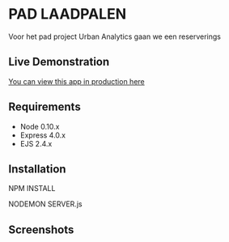 # PAD LAADPALEN
Voor het pad project Urban Analytics gaan we een reserverings
## Live Demonstration
[You can view this app in production here](https://nodejs-esj-boilerplate.herokuapp.com/)

## Requirements

- Node 0.10.x
- Express 4.0.x
- EJS 2.4.x

## Installation

NPM INSTALL

NODEMON SERVER.js

## Screenshots

